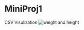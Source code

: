 # MiniProj1
CSV Visulization
![weight and height](https://github.com/CPHRasmusOlsson/MiniProj1/assets/71049376/bef73d77-b01f-4be0-aaa6-01226d1eb6b8)
